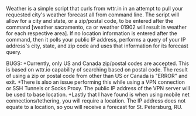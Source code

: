 Weather is a simple script that curls from wttr.in
in an attempt to pull your requested city's weather
forecast all from command line.  The script will
allow for a city and state, or a zip/postal code,
to be entered after the command [weather sacramento,
ca or weather 01902 will result in weather for each
respective area].  If no location information is
entered after the command, then it polls your public
IP address, performs a query of your IP address's
city, state, and zip code and uses that information
for its forecast query.

BUGS:
+Currently, only US and Canada zip/postal codes are
accepted.  This is based on wttr.io capability of
searching based on postal code.  The result of
using a zip or postal code from other than US or
Canada is "ERROR" and exit.
+There is also an issue performing this while using
a VPN connection or SSH Tunnels or Socks Proxy. The
public IP address of the VPN server will be used to
base location.
+Lastly that I have found is when using mobile net
connections/tethering, you will require a location.
The IP address does not equate to a location, so
you will receive a forecast for St. Petersburg, RU.
